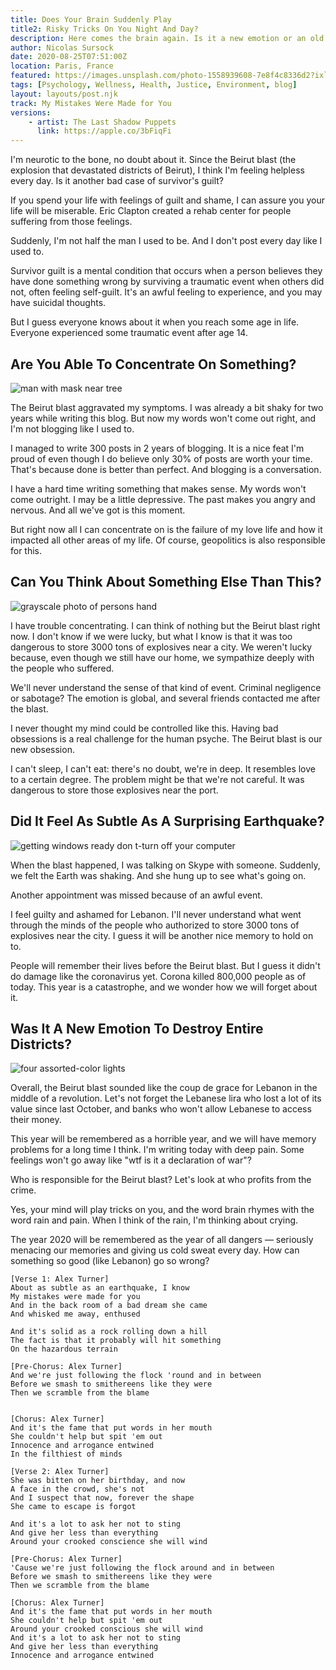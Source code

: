 ```yaml
---
title: Does Your Brain Suddenly Play 
title2: Risky Tricks On You Night And Day?
description: Here comes the brain again. Is it a new emotion or an old one? I'm obsessed right now by guilt and shame created by the Beirut blast. Did we need this?
author: Nicolas Sursock
date: 2020-08-25T07:51:00Z
location: Paris, France
featured: https://images.unsplash.com/photo-1558939608-7e8f4c8336d2?ixlib=rb-1.2.1&ixid=MnwxMjA3fDB8MHxwaG90by1wYWdlfHx8fGVufDB8fHx8&auto=format&fit=crop
tags: [Psychology, Wellness, Health, Justice, Environment, blog]
layout: layouts/post.njk
track: My Mistakes Were Made for You
versions:
    - artist: The Last Shadow Puppets
      link: https://apple.co/3bFiqFi
---
```


I'm neurotic to the bone, no doubt about it. Since the Beirut blast (the explosion that devastated districts of Beirut), I think I'm feeling helpless every day. Is it another bad case of survivor's guilt?

If you spend your life with feelings of guilt and shame, I can assure you your life will be miserable. Eric Clapton created a rehab center for people suffering from those feelings.

Suddenly, I'm not half the man I used to be. And I don't post every day like I used to.

Survivor guilt is a mental condition that occurs when a person believes they have done something wrong by surviving a traumatic event when others did not, often feeling self-guilt. It's an awful feeling to experience, and you may have suicidal thoughts.

But I guess everyone knows about it when you reach some age in life. Everyone experienced some traumatic event after age 14.

## Are You Able To Concentrate On Something?

<aside class="md:-mr-56 md:float-right w-full md:w-2/3 md:px-8">
  <img x-intersect.once.ratio-0="$el.src = $el.dataset.src" class="rounded-lg" alt="man with mask near tree" data-src="https://images.unsplash.com/photo-1560930053-36a25d1567ef?ixlib=rb-1.2.1&ixid=MnwxMjA3fDB8MHxwaG90by1wYWdlfHx8fGVufDB8fHx8&auto=format&fit=crop&q=80&w=800&h=600">
</aside>

The Beirut blast aggravated my symptoms. I was already a bit shaky for two years while writing this blog. But now my words won't come out right, and I'm not blogging like I used to.

I managed to write 300 posts in 2 years of blogging. It is a nice feat I'm proud of even though I do believe only 30% of posts are worth your time. That's because done is better than perfect. And blogging is a conversation.

I have a hard time writing something that makes sense. My words won't come outright. I may be a little depressive. The past makes you angry and nervous. And all we've got is this moment.

But right now all I can concentrate on is the failure of my love life and how it impacted all other areas of my life. Of course, geopolitics is also responsible for this.

## Can You Think About Something Else Than This?

<aside class="md:-ml-56 md:float-left w-full md:w-2/3 md:px-8">
  <img x-intersect.once.ratio-0="$el.src = $el.dataset.src" class="rounded-lg" alt="grayscale photo of persons hand" data-src="https://images.unsplash.com/photo-1628613547955-5b6d9db22079?ixlib=rb-1.2.1&ixid=MnwxMjA3fDB8MHxwaG90by1wYWdlfHx8fGVufDB8fHx8&auto=format&fit=crop&q=80&w=800&h=600">
</aside>

I have trouble concentrating. I can think of nothing but the Beirut blast right now. I don't know if we were lucky, but what I know is that it was too dangerous to store 3000 tons of explosives near a city. We weren't lucky because, even though we still have our home, we sympathize deeply with the people who suffered.

We'll never understand the sense of that kind of event. Criminal negligence or sabotage? The emotion is global, and several friends contacted me after the blast.

I never thought my mind could be controlled like this. Having bad obsessions is a real challenge for the human psyche. The Beirut blast is our new obsession.

I can't sleep, I can't eat: there's no doubt, we're in deep. It resembles love to a certain degree. The problem might be that we're not careful. It was dangerous to store those explosives near the port.

## Did It Feel As Subtle As A Surprising Earthquake?

<aside class="md:-mr-56 md:float-right w-full md:w-2/3 md:px-8">
  <img x-intersect.once.ratio-0="$el.src = $el.dataset.src" class="rounded-lg" alt="getting windows ready don t-turn off your computer" data-src="https://images.unsplash.com/photo-1590575824008-c0caaf056ba3?ixlib=rb-1.2.1&ixid=MnwxMjA3fDB8MHxwaG90by1wYWdlfHx8fGVufDB8fHx8&auto=format&fit=crop&q=80&w=800&h=600">
</aside>

When the blast happened, I was talking on Skype with someone. Suddenly, we felt the Earth was shaking. And she hung up to see what's going on.

Another appointment was missed because of an awful event.

I feel guilty and ashamed for Lebanon. I'll never understand what went through the minds of the people who authorized to store 3000 tons of explosives near the city. I guess it will be another nice memory to hold on to.

People will remember their lives before the Beirut blast. But I guess it didn't do damage like the coronavirus yet. Corona killed 800,000 people as of today. This year is a catastrophe, and we wonder how we will forget about it.

## Was It A New Emotion To Destroy Entire Districts?

<aside class="md:-ml-56 md:float-left w-full md:w-2/3 md:px-8">
  <img x-intersect.once.ratio-0="$el.src = $el.dataset.src" class="rounded-lg" alt="four assorted-color lights" data-src="https://images.unsplash.com/photo-1540258521336-5c1489b392e5?ixlib=rb-1.2.1&ixid=MnwxMjA3fDB8MHxwaG90by1wYWdlfHx8fGVufDB8fHx8&auto=format&fit=crop&q=80&w=800&h=600">
</aside>

Overall, the Beirut blast sounded like the coup de grace for Lebanon in the middle of a revolution. Let's not forget the Lebanese lira who lost a lot of its value since last October, and banks who won't allow Lebanese to access their money.

This year will be remembered as a horrible year, and we will have memory problems for a long time I think. I'm writing today with deep pain. Some feelings won't go away like "wtf is it a declaration of war"?

Who is responsible for the Beirut blast? Let's look at who profits from the crime.

Yes, your mind will play tricks on you, and the word brain rhymes with the word rain and pain. When I think of the rain, I'm thinking about crying.

The year 2020 will be remembered as the year of all dangers — seriously menacing our memories and giving us cold sweat every day. How can something so good (like Lebanon) go so wrong?

```
[Verse 1: Alex Turner]
About as subtle as an earthquake, I know
My mistakes were made for you
And in the back room of a bad dream she came
And whisked me away, enthused

And it's solid as a rock rolling down a hill
The fact is that it probably will hit something
On the hazardous terrain

[Pre-Chorus: Alex Turner]
And we're just following the flock 'round and in between
Before we smash to smithereens like they were
Then we scramble from the blame


[Chorus: Alex Turner]
And it's the fame that put words in her mouth
She couldn't help but spit 'em out
Innocence and arrogance entwined
In the filthiest of minds

[Verse 2: Alex Turner]
She was bitten on her birthday, and now
A face in the crowd, she's not
And I suspect that now, forever the shape
She came to escape is forgot

And it's a lot to ask her not to sting
And give her less than everything
Around your crooked conscience she will wind

[Pre-Chorus: Alex Turner]
'Cause we're just following the flock around and in between
Before we smash to smithereens like they were
Then we scramble from the blame

[Chorus: Alex Turner]
And it's the fame that put words in her mouth
She couldn't help but spit 'em out
Around your crooked conscious she will wind
And it's a lot to ask her not to sting
And give her less than everything
Innocence and arrogance entwined
```